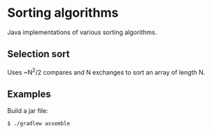 # Sorting algorithms

Java implementations of various sorting algorithms.

## Selection sort

Uses ~N<sup>2</sup>/2 compares and N exchanges to sort an array of length N.

## Examples

Build a jar file:

    $ ./gradlew assemble
